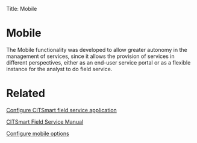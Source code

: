 Title: Mobile

# Mobile

The Mobile functionality was developed to allow greater autonomy in the management of services, since it allows the provision of services in different perspectives, either as an end-user service portal or as a flexible instance for the analyst to do field service.

# Related

[Configure CITSmart field service application][1]

[CITSmart Field Service Manual][2]

[Configure mobile options][3]


[1]:/en-us/citsmart-esp-8/additional-features/mobile-and-field-service/field-service/configure-field-service-application.html
[2]:/en-us/citsmart-esp-8/additional-features/mobile-and-field-service/field-service/citsmart-field-service-manual.html
[3]:/en-us/citsmart-esp-8/additional-features/mobile-and-field-service/configuration/configure-mobile-options.html
